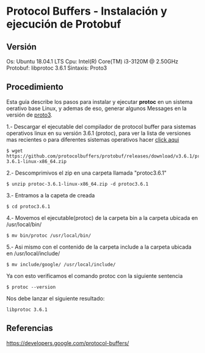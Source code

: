 Protocol Buffers - Instalación y ejecución de Protobuf 
======================================================

Versión
--------

Os: Ubuntu 18.04.1 LTS
Cpu: Intel(R) Core(TM) i3-3120M @ 2.50GHz
Protobuf: libprotoc 3.6.1
Sintaxis: Proto3


Procedimiento
-------------

Esta guía describe los pasos para instalar y ejecutar <b>protoc</b> en un sistema oerativo base Linux, y ademas de eso,  generar algunos Messages en la versión de [proto3](https://developers.google.com/protocol-buffers/docs/proto3).

1.- Descargar el ejecutable del compilador de protocol buffer para sistemas operativos linux en su versión 3.6.1 (protoc), para ver la lista de versiones mas recientes o para diferentes sistemas operativos hacer [click aqui](https://github.com/protocolbuffers/protobuf/releases)   
```
$ wget https://github.com/protocolbuffers/protobuf/releases/download/v3.6.1/protoc-3.6.1-linux-x86_64.zip
```

2.- Descomprimivos el zip en una carpeta llamada "protoc3.6.1"
```
$ unzip protoc-3.6.1-linux-x86_64.zip -d protoc3.6.1
```

3.- Entramos a la capeta de creada
```
$ cd protoc3.6.1
```

4.- Movemos el ejecutable(protoc) de la carpeta bin a la carpeta ubicada en /usr/local/bin/
```
$ mv bin/protoc /usr/local/bin/
```

5.- Asi mismo con el contenido de la carpeta include a la carpeta ubicada en /usr/local/include/
```
$ mv include/google/ /usr/local/include/
```

Ya con esto verificamos el comando protoc con la siguiente sentencia
```
$ protoc --version
```

Nos debe lanzar el siguiente resultado:
```
libprotoc 3.6.1
```


Referencias
-----------

https://developers.google.com/protocol-buffers/
